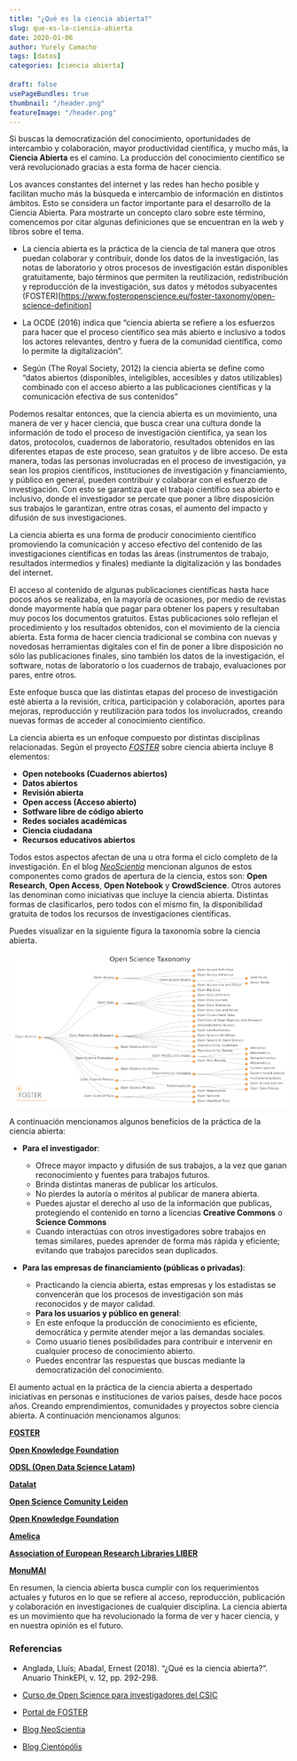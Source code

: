 ```yaml
---
title: "¿Qué es la ciencia abierta?"
slug: que-es-la-ciencia-abierta
date: 2020-01-06
author: Yurely Camacho
tags: [datos]
categories: [ciencia abierta]
 
draft: false
usePageBundles: true
thumbnail: "/header.png"
featureImage: "/header.png"
---
```



<!-- # ¿Qué es la ciencia abierta? -->

Si buscas la democratización del conocimiento, oportunidades de
intercambio y colaboración, mayor productividad científica, y mucho
más, la **Ciencia Abierta** es el camino. La producción del
conocimiento científico se verá revolucionado gracias a esta forma
de hacer ciencia.

<!-- TEASER_END -->

Los avances constantes del internet y las redes han hecho posible y facilitan
mucho más la búsqueda e intercambio de información en distintos ámbitos. Esto se
considera un factor importante para el desarrollo de la Ciencia Abierta. Para
mostrarte un concepto claro sobre este término, comencemos por citar algunas
definiciones que se encuentran en la web y libros sobre el tema.

- La ciencia abierta es la práctica de la ciencia de tal manera que
  otros puedan colaborar y contribuir, donde los datos de la
  investigación, las notas de laboratorio y otros procesos de
  investigación están disponibles gratuitamente, bajo términos que
  permiten la reutilización, redistribución y reproducción de la
  investigación, sus datos y métodos subyacentes
  (FOSTER)[https://www.fosteropenscience.eu/foster-taxonomy/open-science-definition]

- La OCDE (2016) indica que “ciencia abierta se refiere a los esfuerzos
  para hacer que el proceso científico sea más abierto e inclusivo a
  todos los actores relevantes, dentro y fuera de la comunidad
  científica, como lo permite la digitalización”.

- Según (The Royal Society, 2012) la ciencia abierta se define como
  “datos abiertos (disponibles, inteligibles, accesibles y datos
  utilizables) combinado con el acceso abierto a las publicaciones
  científicas y la comunicación efectiva de sus contenidos”

Podemos resaltar entonces, que la ciencia abierta es un movimiento, una manera
de ver y hacer ciencia, que busca crear una cultura donde la información de todo
el proceso de investigación científica, ya sean los datos, protocolos, cuadernos
de laboratorio, resultados obtenidos en las diferentes etapas de este proceso,
sean gratuitos y de libre acceso. De esta manera, todas las personas
involucradas en el proceso de investigación, ya sean los propios científicos,
instituciones de investigación y financiamiento, y público en general, pueden
contribuir y colaborar con el esfuerzo de investigación. Con esto se garantiza
que el trabajo científico sea abierto e inclusivo, donde el investigador se
percate que poner a libre disposición sus trabajos le garantizan, entre otras
cosas, el aumento del impacto y difusión de sus investigaciones.

La ciencia abierta es una forma de producir conocimiento científico
promoviendo la comunicación y acceso efectivo del contenido de las
investigaciones científicas en todas las áreas (instrumentos de
trabajo, resultados intermedios y finales) mediante la digitalización
y las bondades del internet.

El acceso al contenido de algunas publicaciones científicas hasta hace
pocos años se realizaba, en la mayoría de ocasiones, por medio de
revistas donde mayormente había que pagar para obtener los papers y
resultaban muy pocos los documentos gratuitos. Estas publicaciones
solo reflejan el procedimiento y los resultados obtenidos, con el
movimiento de la ciencia abierta. Esta forma de hacer ciencia
tradicional se combina con nuevas y novedosas herramientas digitales
con el fin de poner a libre disposición no sólo las publicaciones
finales, sino también los datos de la investigación, el software, notas
de laboratorio o los cuadernos de trabajo, evaluaciones por pares, entre
otros.

Este enfoque busca que las distintas etapas del proceso de
investigación esté abierta a la revisión, crítica, participación y
colaboración, aportes para mejoras, reproducción y reutilización para
todos los involucrados, creando nuevas formas de acceder al
conocimiento científico.

La ciencia abierta es un enfoque compuesto por distintas disciplinas
relacionadas. Según el proyecto
[*FOSTER*](https://www.fosteropenscience.eu/) sobre ciencia abierta
incluye 8 elementos:

- **Open notebooks (Cuadernos abiertos)**
- **Datos abiertos**
- **Revisión abierta**
- **Open access (Acceso abierto)**
- **Sotfware libre de código abierto**
- **Redes sociales académicas**
- **Ciencia ciudadana**
- **Recursos educativos abiertos**

Todos estos aspectos afectan de una u otra forma el ciclo completo de
la investigación. En el blog [*NeoScientia*](https://neoscientia.com/ciencia-abierta/) mencionan
algunos de estos componentes como grados de apertura de la ciencia,
estos son: **Open Research**, **Open Access**, **Open Notebook** y
**CrowdScience**. Otros autores las denominan como iniciativas que
incluye la ciencia abierta. Distintas formas de clasificarlos, pero
todos con el mismo fin, la disponibilidad gratuita de todos los
recursos de investigaciones científicas.

Puedes visualizar en la siguiente figura la taxonomía sobre la ciencia
abierta.

![Taxonomía sobre la ciencia abierta](componentes.png)

A continuación mencionamos algunos beneficios de la práctica de la ciencia abierta:

- **Para el investigador**:

  * Ofrece mayor impacto y difusión de sus trabajos, a la vez que ganan
    reconocimiento y fuentes para trabajos futuros.
  * Brinda distintas maneras de publicar los artículos.
  * No pierdes la autoría o méritos al publicar de manera abierta.
  * Puedes ajustar el derecho al uso de la información que publicas,
    protegiendo el contenido en torno a licencias **Creative Commons** o
    **Science Commons**
  * Cuando interactúas con otros investigadores sobre trabajos en temas
    similares, puedes aprender de forma más rápida y eficiente; evitando
    que trabajos parecidos sean duplicados.

- **Para las empresas de financiamiento (públicas o privadas)**:

  * Practicando la ciencia abierta, estas empresas y los estadistas se
    convencerán que los procesos de investigación son más reconocidos y
    de mayor calidad.

  - **Para los usuarios y público en general**:

  * En este enfoque la producción de conocimiento es eficiente,
    democrática y permite atender mejor a las demandas
    sociales.
  * Como usuario tienes posibilidades para contribuir e intervenir en
    cualquier proceso de conocimiento abierto.
  * Puedes encontrar las respuestas que buscas mediante la
    democratización del conocimiento.

El aumento actual en la práctica de la ciencia abierta a despertado
iniciativas en personas e instituciones de varios países, desde hace
pocos años. Creando emprendimientos, comunidades y proyectos sobre
ciencia abierta. A continuación mencionamos algunos:

[**FOSTER**](https://www.fosteropenscience.eu/)

[**Open Knowledge Foundation**](https://okfn.org/)

[**ODSL (Open Data Science Latam)**](https://www.odsla.org/)

[**Datalat**](https://www.datalat.org/)

[**Open Science Comunity Leiden**](https://www.universiteitleiden.nl/open-science-community-leiden)

[**Open Knowledge Foundation**](https://okfn.org/)

[**Amelica**](http://amelica.org/)

[**Association of European Research Libraries LIBER**](https://libereurope.eu/)

[**MonuMAI**](https://*monumai.ugr.es/proyecto)

En resumen, la ciencia abierta busca cumplir con los requerimientos
actuales y futuros en lo que se refiere al acceso, reproducción,
publicación y colaboración en investigaciones de cualquier disciplina.
La ciencia abierta es un movimiento que ha revolucionado la forma de
ver y hacer ciencia, y en nuestra opinión es el futuro.

### Referencias

* Anglada, Lluís; Abadal, Ernest (2018). “¿Qué es la ciencia abierta?”. Anuario ThinkEPI, v. 12, pp. 292-298.

* [Curso de Open Science para investigadores del CSIC](https://digital.csic.es/bitstream/10261/171854/1/Curso_Open_science_2018_DIGITALCSIC.pdf)

* [Portal de FOSTER](https://www.fosteropenscience.eu/)

* [Blog NeoScientia](https://neoscientia.com/ciencia-abierta/)

* [Blog Cientópólis](https://www.cientopolis.org/ciencia-abierta/)
